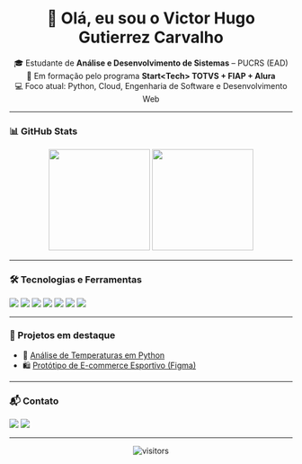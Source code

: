 <h1 align="center">👋 Olá, eu sou o Victor Hugo Gutierrez Carvalho</h1>

<p align="center">
🎓 Estudante de <strong>Análise e Desenvolvimento de Sistemas</strong> – PUCRS (EAD)<br>
🚀 Em formação pelo programa <strong>Start&lt;Tech&gt; TOTVS + FIAP + Alura</strong><br>
💻 Foco atual: Python, Cloud, Engenharia de Software e Desenvolvimento Web
</p>

---

### 📊 GitHub Stats

<p align="center">
  <img height="180em" src="https://github-readme-stats.vercel.app/api?username=victorgute&show_icons=true&theme=radical&count_private=true"/>
  <img height="180em" src="https://github-readme-stats.vercel.app/api/top-langs/?username=victorgute&layout=compact&langs_count=7&theme=radical"/>
</p>

---

### 🛠️ Tecnologias e Ferramentas

<p>
  <img src="https://img.shields.io/badge/Python-3776AB?style=for-the-badge&logo=python&logoColor=white"/>
  <img src="https://img.shields.io/badge/HTML5-E44D26?style=for-the-badge&logo=html5&logoColor=white"/>
  <img src="https://img.shields.io/badge/CSS3-1572B6?style=for-the-badge&logo=css3&logoColor=white"/>
  <img src="https://img.shields.io/badge/JavaScript-F7DF1E?style=for-the-badge&logo=javascript&logoColor=black"/>
  <img src="https://img.shields.io/badge/Git-F05032?style=for-the-badge&logo=git&logoColor=white"/>
  <img src="https://img.shields.io/badge/GitHub-181717?style=for-the-badge&logo=github&logoColor=white"/>
  <img src="https://img.shields.io/badge/Google%20Cloud-4285F4?style=for-the-badge&logo=googlecloud&logoColor=white"/>
</p>

---

### 📌 Projetos em destaque

- 🎯 [Análise de Temperaturas em Python](https://github.com/victorgute/Aulas-de-Python_Faculdade)
- 🛍️ [Protótipo de E-commerce Esportivo (Figma)](https://www.figma.com/file/LYUQXL5b3yeYIOn7QqsmZo/Prot%C3%B3tipos---E-commerce-Esportivo-PUCRS)

---

### 📬 Contato

<p>
  <a href="mailto:victorgute@gmail.com"><img src="https://img.shields.io/badge/E--mail-D14836?style=for-the-badge&logo=gmail&logoColor=white"/></a>
  <a href="https://www.linkedin.com/in/seu-link"><img src="https://img.shields.io/badge/LinkedIn-0077B5?style=for-the-badge&logo=linkedin&logoColor=white"/></a>
</p>

---

<p align="center">
  <img src="https://komarev.com/ghpvc/?username=victorgute&style=for-the-badge" alt="visitors"/>
</p>
